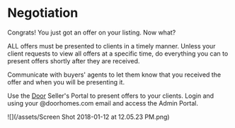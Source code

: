 # Negotiation

Congrats! You just got an offer on your listing. Now what?

ALL offers must be presented to clients in a timely manner. Unless your client requests to view all offers at a specific time, do everything you can to present offers shortly after they are received. 

Communicate with buyers' agents to let them know that you received the offer and when you will be presenting it. 

Use the [Door](https://doorhomes.com/) Seller's Portal to present offers to your clients. Login and using your @doorhomes.com email and access the Admin Portal.

![](/assets/Screen Shot 2018-01-12 at 12.05.23 PM.png)

